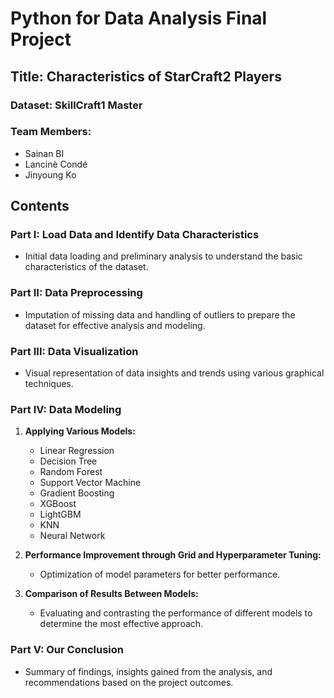 
# Python for Data Analysis Final Project

## Title: Characteristics of StarCraft2 Players

### Dataset: SkillCraft1 Master

### Team Members:
- Sainan BI
- Lancinè Condé
- Jinyoung Ko

## Contents

### Part I: Load Data and Identify Data Characteristics
- Initial data loading and preliminary analysis to understand the basic characteristics of the dataset.

### Part II: Data Preprocessing
- Imputation of missing data and handling of outliers to prepare the dataset for effective analysis and modeling.

### Part III: Data Visualization
- Visual representation of data insights and trends using various graphical techniques.

### Part IV: Data Modeling
1. **Applying Various Models:**
   - Linear Regression
   - Decision Tree
   - Random Forest
   - Support Vector Machine
   - Gradient Boosting
   - XGBoost
   - LightGBM
   - KNN
   - Neural Network

2. **Performance Improvement through Grid and Hyperparameter Tuning:**
   - Optimization of model parameters for better performance.

3. **Comparison of Results Between Models:**
   - Evaluating and contrasting the performance of different models to determine the most effective approach.

### Part V: Our Conclusion
- Summary of findings, insights gained from the analysis, and recommendations based on the project outcomes.
